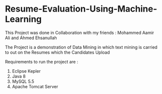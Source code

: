 # Resume-Evaluation-Using-Machine-Learning
This Project was done in Collaboration with my friends : Mohammed Aamir Ali and Ahmed Ehsanullah

The Project is a demonstration of Data Mining in which text mining is carried to out on the Resumes which the Candidates Upload

Requirements to run the project are : 
1. Eclipse Kepler
2. Java 8
3. MySQL 5.5
4. Apache Tomcat Server
